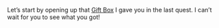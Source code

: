 Let’s start by opening up that [Gift Box](?glossaryAnchor=giftboxes) I gave you in the last quest. I can’t wait for you to see what you got!